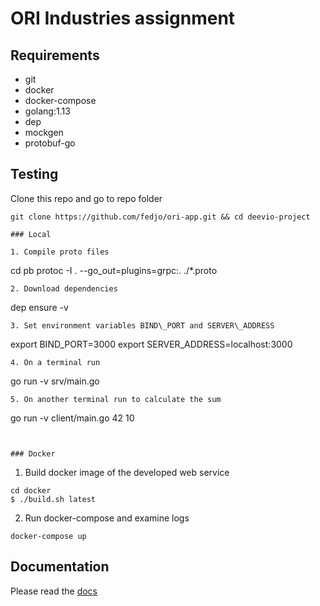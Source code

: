 # ORI Industries assignment

## Requirements
- git
- docker
- docker-compose
- golang:1.13
- dep
- mockgen
- protobuf-go

## Testing

Clone this repo and go to repo folder
```
git clone https://github.com/fedjo/ori-app.git && cd deevio-project

### Local

1. Compile proto files
```
cd pb
protoc  -I . --go_out=plugins=grpc:. ./*.proto
```
2. Download dependencies
```
dep ensure -v
```
3. Set environment variables BIND\_PORT and SERVER\_ADDRESS
```
export BIND\_PORT=3000
export SERVER\_ADDRESS=localhost:3000
```
4. On a terminal run
```
go run -v srv/main.go
```
5. On another terminal run to calculate the sum
```
go run -v client/main.go 42 10
```


### Docker
```
1. Build docker image of the developed web service
```
cd docker
$ ./build.sh latest
```
2. Run docker-compose and examine logs
```
docker-compose up
```

## Documentation

Please read the [docs](doc/)

